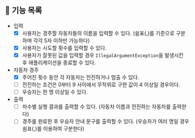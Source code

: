## 🚀 기능 목록
- 입력
  - [X] 사용자는 경주할 자동차들의 이름을 입력할 수 있다. (쉼표(,)를 기준으로 구분하며 각각 5자 이하만 가능하다)
  - [X] 사용자는 시도할 횟수를 입력할 수 있다.
  - [X] 사용자가 잘못된 값을 입력할 경우 `IllegalArgumentException`을 발생시킨 후 애플리케이션을 종료할 수 있다.
- 자동차 경주
  - [X] 주어진 횟수 동안 각 자동차는 전진하거나 멈출 수 있다.
  - [ ] 전진하는 조건은 0부터 9 사이에서 무작위로 구한 값이 4 이상일 경우이다.
  - [ ] 우승자는 한 명 이상일 수 있다.
- 출력
  - [ ] 차수별 실행 결과를 출력할 수 있다. (자동차 이름과 전진하는 자동차를 출력한다)
  - [ ] 경주를 완료한 후 우승자 안내 문구를 출력할 수 있다. (우승자가 여러 명일 경우 쉼표(,)를 이용하여 구분한다)
